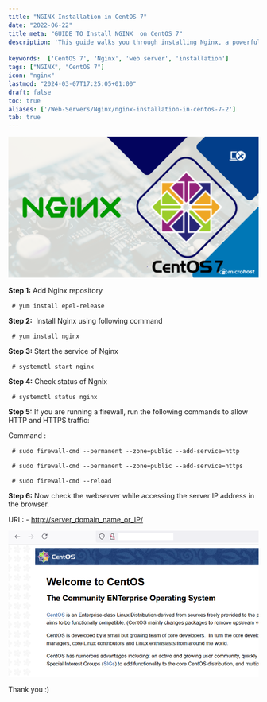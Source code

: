 ```yaml
---
title: "NGINX Installation in CentOS 7"
date: "2022-06-22"
title_meta: "GUIDE TO Install NGINX  on CentOS 7"
description: 'This guide walks you through installing Nginx, a powerful and efficient web server, on your CentOS 7 system. Nginx is known for its speed, scalability, and flexibility, making it a popular choice for powering modern web applications.'

keywords:  ['CentOS 7', 'Nginx', 'web server', 'installation']
tags: ["NGINX", "CentOS 7"]
icon: "nginx"
lastmod: "2024-03-07T17:25:05+01:00"
draft: false
toc: true
aliases: ['/Web-Servers/Nginx/nginx-installation-in-centos-7-2']
tab: true
---
```


![](images/NGINX-Installation-in-CentOS-7-1024x576.png)

**Step 1:** Add Nginx repository

```
 # yum install epel-release 
```

**Step 2:**  Install Nginx using following command

```
 # yum install nginx 
```

**Step 3:** Start the service of Nginx

```
 # systemctl start nginx 
```

**Step 4:** Check status of Ngnix

```
 # systemctl status nginx 
```

**Step 5:** If you are running a firewall, run the following commands to allow HTTP and HTTPS traffic:

Command :

```
 # sudo firewall-cmd --permanent --zone=public --add-service=http  
```

```
 # sudo firewall-cmd --permanent --zone=public --add-service=https 
```

```
 # sudo firewall-cmd --reload 
```

**Step 6:** Now check the webserver while accessing the server IP address in the browser. 

URL: - [http://server\_domain\_name\_or\_IP/](http://server_domain_name_or_ip/)

![](images/pasted-image-0-8-3.png)

Thank you :)
